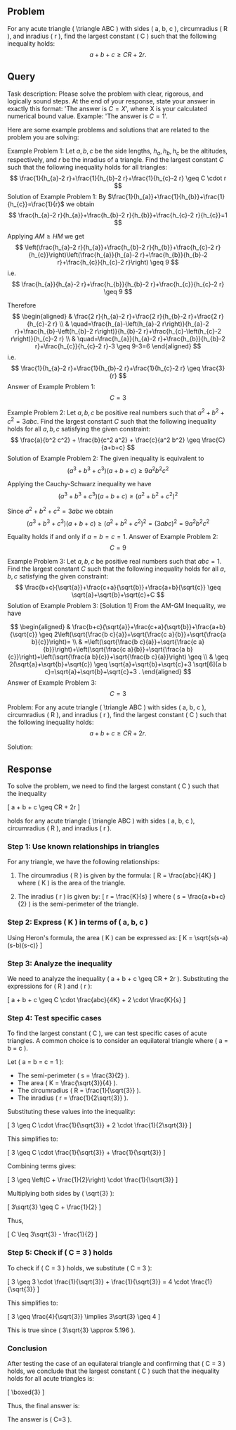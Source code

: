## Problem

For any acute triangle \( \triangle ABC \) with sides \( a, b, c \), circumradius \( R \), and inradius \( r \), find the largest constant \( C \) such that the following inequality holds:
$$
a + b + c \geq CR+2r.
$$

## Query

Task description: Please solve the problem with clear, rigorous, and logically sound steps. At the end of your response, state your answer in exactly this format: 'The answer is $C=X$', where X is your calculated numerical bound value. Example: 'The answer is $C=1$'.

Here are some example problems and solutions that are related to the problem you are solving:

Example Problem 1: Let $a, b, c$ be the side lengths, $h_{a}, h_{b}, h_{c}$ be the altitudes, respectively, and $r$ be the inradius of a triangle. Find the largest constant $C$ such that the following inequality holds for all triangles:
$$
\frac{1}{h_{a}-2 r}+\frac{1}{h_{b}-2 r}+\frac{1}{h_{c}-2 r} \geq C \cdot r
$$
Solution of Example Problem 1: By $\frac{1}{h_{a}}+\frac{1}{h_{b}}+\frac{1}{h_{c}}=\frac{1}{r}$ we obtain
$$
\frac{h_{a}-2 r}{h_{a}}+\frac{h_{b}-2 r}{h_{b}}+\frac{h_{c}-2 r}{h_{c}}=1
$$

Applying $A M \geq H M$ we get
$$
\left(\frac{h_{a}-2 r}{h_{a}}+\frac{h_{b}-2 r}{h_{b}}+\frac{h_{c}-2 r}{h_{c}}\right)\left(\frac{h_{a}}{h_{a}-2 r}+\frac{h_{b}}{h_{b}-2 r}+\frac{h_{c}}{h_{c}-2 r}\right) \geq 9
$$
i.e.
$$
\frac{h_{a}}{h_{a}-2 r}+\frac{h_{b}}{h_{b}-2 r}+\frac{h_{c}}{h_{c}-2 r} \geq 9
$$

Therefore
$$
\begin{aligned}
& \frac{2 r}{h_{a}-2 r}+\frac{2 r}{h_{b}-2 r}+\frac{2 r}{h_{c}-2 r} \\
& \quad=\frac{h_{a}-\left(h_{a}-2 r\right)}{h_{a}-2 r}+\frac{h_{b}-\left(h_{b}-2 r\right)}{h_{b}-2 r}+\frac{h_{c}-\left(h_{c}-2 r\right)}{h_{c}-2 r} \\
& \quad=\frac{h_{a}}{h_{a}-2 r}+\frac{h_{b}}{h_{b}-2 r}+\frac{h_{c}}{h_{c}-2 r}-3 \geq 9-3=6
\end{aligned}
$$
i.e.
$$
\frac{1}{h_{a}-2 r}+\frac{1}{h_{b}-2 r}+\frac{1}{h_{c}-2 r} \geq \frac{3}{r}
$$
Answer of Example Problem 1: $$C = 3$$

Example Problem 2: Let $a, b, c$ be positive real numbers such that $a^2 + b^2 + c^2 = 3abc$. Find the largest constant $C$ such that the following inequality holds for all $a, b, c$ satisfying the given constraint:
$$
\frac{a}{b^2 c^2} + \frac{b}{c^2 a^2} + \frac{c}{a^2 b^2} \geq \frac{C}{a+b+c}
$$
Solution of Example Problem 2: The given inequality is equivalent to
$$
\left(a^{3}+b^{3}+c^{3}\right)(a+b+c) \geq 9 a^{2} b^{2} c^{2}
$$

Applying the Cauchy-Schwarz inequality we have
$$
\left(a^{3}+b^{3}+c^{3}\right)(a+b+c) \geq\left(a^{2}+b^{2}+c^{2}\right)^{2}
$$

Since $a^{2}+b^{2}+c^{2}=3 a b c$ we obtain
$$
\left(a^{3}+b^{3}+c^{3}\right)(a+b+c) \geq\left(a^{2}+b^{2}+c^{2}\right)^{2}=(3 a b c)^{2}=9 a^{2} b^{2} c^{2}
$$

Equality holds if and only if $a=b=c=1$.
Answer of Example Problem 2: $$C = 9$$

Example Problem 3: Let $a, b, c$ be positive real numbers such that $a b c = 1$. Find the largest constant $C$ such that the following inequality holds for all $a, b, c$ satisfying the given constraint:
$$
\frac{b+c}{\sqrt{a}}+\frac{c+a}{\sqrt{b}}+\frac{a+b}{\sqrt{c}} \geq \sqrt{a}+\sqrt{b}+\sqrt{c}+C
$$
Solution of Example Problem 3: [Solution 1]
From the AM-GM Inequality, we have

$$
\begin{aligned}
& \frac{b+c}{\sqrt{a}}+\frac{c+a}{\sqrt{b}}+\frac{a+b}{\sqrt{c}} \geq 2\left(\sqrt{\frac{b c}{a}}+\sqrt{\frac{c a}{b}}+\sqrt{\frac{a b}{c}}\right)= \\
& =\left(\sqrt{\frac{b c}{a}}+\sqrt{\frac{c a}{b}}\right)+\left(\sqrt{\frac{c a}{b}}+\sqrt{\frac{a b}{c}}\right)+\left(\sqrt{\frac{a b}{c}}+\sqrt{\frac{b c}{a}}\right) \geq \\
& \geq 2(\sqrt{a}+\sqrt{b}+\sqrt{c}) \geq \sqrt{a}+\sqrt{b}+\sqrt{c}+3 \sqrt[6]{a b c}=\sqrt{a}+\sqrt{b}+\sqrt{c}+3 .
\end{aligned}
$$
Answer of Example Problem 3: $$C = 3$$


Problem: For any acute triangle \( \triangle ABC \) with sides \( a, b, c \), circumradius \( R \), and inradius \( r \), find the largest constant \( C \) such that the following inequality holds:
$$
a + b + c \geq CR+2r.
$$

Solution:

## Response

To solve the problem, we need to find the largest constant \( C \) such that the inequality 

\[
a + b + c \geq CR + 2r
\]

holds for any acute triangle \( \triangle ABC \) with sides \( a, b, c \), circumradius \( R \), and inradius \( r \).

### Step 1: Use known relationships in triangles

For any triangle, we have the following relationships:

1. The circumradius \( R \) is given by the formula:
   \[
   R = \frac{abc}{4K}
   \]
   where \( K \) is the area of the triangle.

2. The inradius \( r \) is given by:
   \[
   r = \frac{K}{s}
   \]
   where \( s = \frac{a+b+c}{2} \) is the semi-perimeter of the triangle.

### Step 2: Express \( K \) in terms of \( a, b, c \)

Using Heron's formula, the area \( K \) can be expressed as:
\[
K = \sqrt{s(s-a)(s-b)(s-c)}
\]

### Step 3: Analyze the inequality

We need to analyze the inequality \( a + b + c \geq CR + 2r \). Substituting the expressions for \( R \) and \( r \):

\[
a + b + c \geq C \cdot \frac{abc}{4K} + 2 \cdot \frac{K}{s}
\]

### Step 4: Test specific cases

To find the largest constant \( C \), we can test specific cases of acute triangles. A common choice is to consider an equilateral triangle where \( a = b = c \).

Let \( a = b = c = 1 \):
- The semi-perimeter \( s = \frac{3}{2} \).
- The area \( K = \frac{\sqrt{3}}{4} \).
- The circumradius \( R = \frac{1}{\sqrt{3}} \).
- The inradius \( r = \frac{1}{2\sqrt{3}} \).

Substituting these values into the inequality:

\[
3 \geq C \cdot \frac{1}{\sqrt{3}} + 2 \cdot \frac{1}{2\sqrt{3}}
\]

This simplifies to:

\[
3 \geq C \cdot \frac{1}{\sqrt{3}} + \frac{1}{\sqrt{3}}
\]

Combining terms gives:

\[
3 \geq \left(C + \frac{1}{2}\right) \cdot \frac{1}{\sqrt{3}}
\]

Multiplying both sides by \( \sqrt{3} \):

\[
3\sqrt{3} \geq C + \frac{1}{2}
\]

Thus,

\[
C \leq 3\sqrt{3} - \frac{1}{2}
\]

### Step 5: Check if \( C = 3 \) holds

To check if \( C = 3 \) holds, we substitute \( C = 3 \):

\[
3 \geq 3 \cdot \frac{1}{\sqrt{3}} + \frac{1}{\sqrt{3}} = 4 \cdot \frac{1}{\sqrt{3}}
\]

This simplifies to:

\[
3 \geq \frac{4}{\sqrt{3}} \implies 3\sqrt{3} \geq 4
\]

This is true since \( 3\sqrt{3} \approx 5.196 \).

### Conclusion

After testing the case of an equilateral triangle and confirming that \( C = 3 \) holds, we conclude that the largest constant \( C \) such that the inequality holds for all acute triangles is:

\[
\boxed{3}
\]

Thus, the final answer is:

The answer is \( C=3 \).